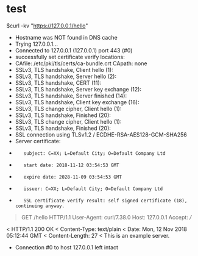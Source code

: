 



# test

$curl -kv "https://127.0.0.1/hello"
* Hostname was NOT found in DNS cache
*   Trying 127.0.0.1...
* Connected to 127.0.0.1 (127.0.0.1) port 443 (#0)
* successfully set certificate verify locations:
*   CAfile: /etc/pki/tls/certs/ca-bundle.crt
  CApath: none
* SSLv3, TLS handshake, Client hello (1):
* SSLv3, TLS handshake, Server hello (2):
* SSLv3, TLS handshake, CERT (11):
* SSLv3, TLS handshake, Server key exchange (12):
* SSLv3, TLS handshake, Server finished (14):
* SSLv3, TLS handshake, Client key exchange (16):
* SSLv3, TLS change cipher, Client hello (1):
* SSLv3, TLS handshake, Finished (20):
* SSLv3, TLS change cipher, Client hello (1):
* SSLv3, TLS handshake, Finished (20):
* SSL connection using TLSv1.2 / ECDHE-RSA-AES128-GCM-SHA256
* Server certificate:
*        subject: C=XX; L=Default City; O=Default Company Ltd
*        start date: 2018-11-12 03:54:53 GMT
*        expire date: 2028-11-09 03:54:53 GMT
*        issuer: C=XX; L=Default City; O=Default Company Ltd
*        SSL certificate verify result: self signed certificate (18), continuing anyway.
> GET /hello HTTP/1.1
> User-Agent: curl/7.38.0
> Host: 127.0.0.1
> Accept: */*
> 
< HTTP/1.1 200 OK
< Content-Type: text/plain
< Date: Mon, 12 Nov 2018 05:12:44 GMT
< Content-Length: 27
< 
This is an example server.
* Connection #0 to host 127.0.0.1 left intact


